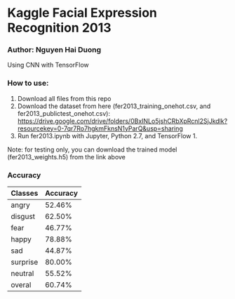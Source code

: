 # Kaggle Facial Expression Recognition 2013
### Author: Nguyen Hai Duong

Using CNN with TensorFlow

### How to use:
1. Download all files from this repo
2. Download the dataset from here (fer2013_training_onehot.csv, and fer2013_publictest_onehot.csv):
https://drive.google.com/drive/folders/0BxINLo5jshCRbXpRcnl2SjJkdlk?resourcekey=0-7qr7Ro7hgkmFknsN1yParQ&usp=sharing
3. Run fer2013.ipynb with Jupyter, Python 2.7, and TensorFlow 1.

Note: for testing only, you can download the trained model (fer2013_weights.h5) from the link above

### Accuracy
| Classes     | Accuracy |
|-------------|----------|
| angry       | 52.46%   |
| disgust     | 62.50%   |
| fear        | 46.77%   |
| happy       | 78.88%   |
| sad         | 44.87%   |
| surprise    | 80.00%   |
| neutral     | 55.52%   |
| overal      | 60.74%   |
